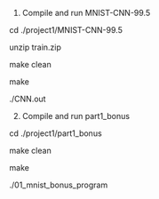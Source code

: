1. Compile and run MNIST-CNN-99.5

cd ./project1/MNIST-CNN-99.5

unzip train.zip

make clean

make

./CNN.out

2. Compile and run part1_bonus

cd ./project1/part1_bonus

make clean

make

./01_mnist_bonus_program


